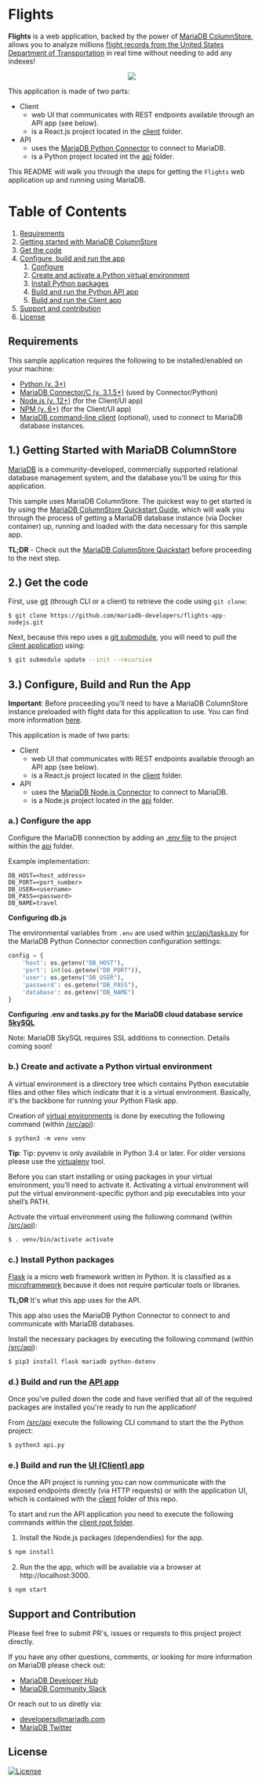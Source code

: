 # Flights

**Flights** is a web application, backed by the power of [MariaDB ColumnStore](https://mariadb.com/docs/features/mariadb-columnstore/), allows you to analyze millions [flight records from the United States Department of Transportation](https://www.transtats.bts.gov/DL_SelectFields.asp?Table_ID=236&DB_Short_Name=On-Time) in real time without needing to add any indexes!

<p align="center" spacing="10">
    <kbd>
        <img src="media/demo.gif" />
    </kbd>
</p>

This application is made of two parts:

* Client
    - web UI that communicates with REST endpoints available through an API app (see below).
    - is a React.js project located in the [client](src/client) folder.
* API
    - uses the [MariaDB Python Connector](https://github.com/mariadb-corporation/mariadb-connector-python) to connect to MariaDB.
    - is a Python project located int the [api](src/api) folder.

This README will walk you through the steps for getting the `Flights` web application up and running using MariaDB.

# Table of Contents
1. [Requirements](#requirements)
2. [Getting started with MariaDB ColumnStore](#mariadb)
3. [Get the code](#code)
3. [Configure, build and run the app](#app)
    1. [Configure](#configure-api-app)
    2. [Create and activate a Python virtual environment](#activate-virtual-env)
    3. [Install Python packages](#install-python-packages)
    4. [Build and run the Python API app](#build-run-api)
    5. [Build and run the Client app](#build-run-client)
4. [Support and contribution](#support-contribution)
5. [License](#license)

## Requirements <a name="requirements"></a>

This sample application requires the following to be installed/enabled on your machine:

* [Python (v. 3+)](https://www.python.org/downloads/)
* [MariaDB Connector/C (v. 3.1.5+)](https://mariadb.com/products/skysql/docs/clients/mariadb-connector-c-for-skysql-services/) (used by Connector/Python)
* [Node.js (v. 12+)](https://nodejs.org/docs/latest-v12.x/api/index.html) (for the Client/UI app)
* [NPM (v. 6+)](https://docs.npmjs.com/) (for the Client/UI app)
* [MariaDB command-line client](https://mariadb.com/products/skysql/docs/clients/mariadb-clients/mariadb-client/) (optional), used to connect to MariaDB database instances.

## 1.) Getting Started with MariaDB ColumnStore <a name="mariadb"></a>

[MariaDB](https://mariadb.com) is a community-developed, commercially supported relational database management system, and the database you'll be using for this application.

This sample uses MariaDB ColumnStore. The quickest way to get started is by using the [MariaDB ColumnStore Quickstart Guide](https://github.com/mariadb-developers/mariadb-columnstore-quickstart), which will walk you through the process of getting a MariaDB database instance (via Docker container) up, running and loaded with the data necessary for this sample app.

**TL;DR** - Check out the [MariaDB ColumnStore Quickstart](https://github.com/mariadb-developers/mariadb-columnstore-quickstart) before proceeding to the next step.

## 2.) Get the code <a name="code"></a>

First, use [git](git-scm.org) (through CLI or a client) to retrieve the code using `git clone`:

```
$ git clone https://github.com/mariadb-developers/flights-app-nodejs.git
```

Next, because this repo uses a [git submodule](https://git-scm.com/book/en/v2/Git-Tools-Submodules), you will need to pull the [client application](https://github.com/mariadb-developers/todo-app-client) using:

```bash
$ git submodule update --init --recursive
```

## 3.) Configure, Build and Run the App <a name="app"></a>

**Important**: Before proceeding you'll need to have a MariaDB ColumnStore instance preloaded with flight data for this application to use. You can find more information [here](#mariadb).

This application is made of two parts:

* Client
    - web UI that communicates with REST endpoints available through an API app (see below).
    - is a React.js project located in the [client](src/client) folder.
* API
    - uses the [MariaDB Node.js Connector](https://github.com/mariadb-corporation/mariadb-connector-nodejs) to connect to MariaDB.
    - is a Node.js project located in the [api](src/api) folder.

### a.) Configure the app <a name="configure-api-app"></a>

Configure the MariaDB connection by adding an [.env file](https://pypi.org/project/python-dotenv/) to the project within the [api](src/api) folder.

Example implementation:

```
DB_HOST=<host_address>
DB_PORT=<port_number>
DB_USER=<username>
DB_PASS=<password>
DB_NAME=travel
```

**Configuring db.js**

The environmental variables from `.env` are used within [src/api/tasks.py](src/api/tasks.py) for the MariaDB Python Connector connection configuration settings:

```python
config = {
    'host': os.getenv("DB_HOST"),
    'port': int(os.getenv("DB_PORT")),
    'user': os.getenv("DB_USER"),
    'password': os.getenv("DB_PASS"),
    'database': os.getenv("DB_NAME")
}
```

**Configuring .env and tasks.py for the MariaDB cloud database service [SkySQL](https://mariadb.com/products/skysql/)**

Note: MariaDB SkySQL requires SSL additions to connection. Details coming soon!

### b.) Create and activate a Python virtual environment <a name="activate-virtual-env"></a>

A virtual environment is a directory tree which contains Python executable files and other files which indicate that it is a virtual environment. Basically, it's the backbone for running your Python Flask app.

Creation of [virtual environments](https://docs.python.org/3/library/venv.html?ref=hackernoon.com#venv-def) is done by executing the following command (within [/src/api](src/api)):

```
$ python3 -m venv venv
```

**Tip**: Tip: pyvenv is only available in Python 3.4 or later. For older versions please use the [virtualenv](https://virtualenv.pypa.io/en/latest/) tool. 

Before you can start installing or using packages in your virtual environment, you’ll need to activate it. Activating a virtual environment will put the virtual environment-specific python and pip executables into your shell’s PATH.

Activate the virtual environment using the following command (within [/src/api](src/api)):

```bash
$ . venv/bin/activate activate
```

### c.) Install Python packages <a name="install-python-packages"></a>

[Flask](https://flask.palletsprojects.com/en/1.1.x/?ref=hackernoon.com) is a micro web framework written in Python. It is classified as a [microframework](https://en.wikipedia.org/wiki/Microframework) because it does not require particular tools or libraries. 

**TL;DR** It's what this app uses for the API.

This app also uses the MariaDB Python Connector to connect to and communicate with MariaDB databases. 

Install the necessary packages by executing the following command (within [/src/api](src/api)):

```bash
$ pip3 install flask mariadb python-dotenv
```

### d.) Build and run the [API app](src/api) <a name="build-run-api"></a>

Once you've pulled down the code and have verified that all of the required packages are installed you're ready to run the application! 

From [/src/api](src/api) execute the following CLI command to start the the Python project:

```bash
$ python3 api.py
```
### e.) Build and run the [UI (Client) app](src/client) <a name="build-run-client"></a>

Once the API project is running you can now communicate with the exposed endpoints directly (via HTTP requests) or with the application UI, which is contained with the [client](src/client) folder of this repo.

To start and run the API application you need to execute the following commands within the [client root folder](src/client).

1. Install the Node.js packages (dependendies) for the app.

```bash
$ npm install
```

2. Run the the app, which will be available via a browser at http://localhost:3000.

```bash 
$ npm start
``` 

## Support and Contribution <a name="support-contribution"></a>

Please feel free to submit PR's, issues or requests to this project project directly.

If you have any other questions, comments, or looking for more information on MariaDB please check out:

* [MariaDB Developer Hub](https://mariadb.com/developers)
* [MariaDB Community Slack](https://r.mariadb.com/join-community-slack)

Or reach out to us diretly via:

* [developers@mariadb.com](mailto:developers@mariadb.com)
* [MariaDB Twitter](https://twitter.com/mariadb)

## License <a name="license"></a>
[![License](https://img.shields.io/badge/License-MIT-blue.svg?style=plastic)](https://opensource.org/licenses/MIT)


